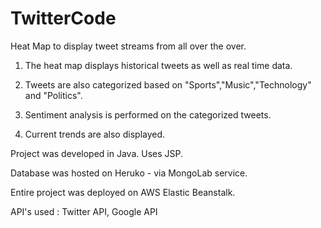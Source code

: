 # TwitterCode
Heat Map to display tweet streams from all over the over.

1) The heat map displays historical tweets as well as real time data.

2) Tweets are also categorized based on "Sports","Music","Technology" and "Politics".

3) Sentiment analysis is performed on the categorized tweets.

4) Current trends are also displayed.


Project was developed in Java. Uses JSP.

Database was hosted on Heruko - via MongoLab service. 

Entire project was deployed on AWS Elastic Beanstalk.

API's used : Twitter API, Google API

